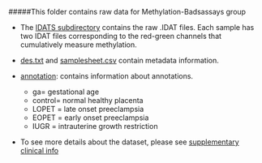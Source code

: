 #####This folder contains raw data for Methylation-Badsassays group

* The [IDATS subdirectory](https://github.com/STAT540-UBC/team_Methylation-Badassays/tree/master/Data/Raw%20Data/IDATS) contains the raw .IDAT files. Each sample has two IDAT files corresponding to the red-green channels that cumulatively measure methylation.

* [des.txt](https://github.com/STAT540-UBC/team_Methylation-Badassays/blob/master/Data/Raw%20Data/des.txt) and [samplesheet.csv](https://github.com/STAT540-UBC/team_Methylation-Badassays/blob/master/Data/Raw%20Data/samplesheet.csv) contain metadata information.

* [annotation](https://github.com/STAT540-UBC/team_Methylation-Badassays/blob/master/Data/Raw%20Data/annotation.txt): contains information about annotations.
  + ga= gestational age
  + control= normal healthy placenta
  + LOPET = late onset preeclampsia
  + EOPET = early onset preeclampsia
  + IUGR = intrauterine growth restriction
  

* To see more details about the dataset, please see [supplementary clinical info](https://github.com/STAT540-UBC/team_Methylation-Badassays/tree/master/Data/Raw%20Data/supplementary%20clinical%20info)
